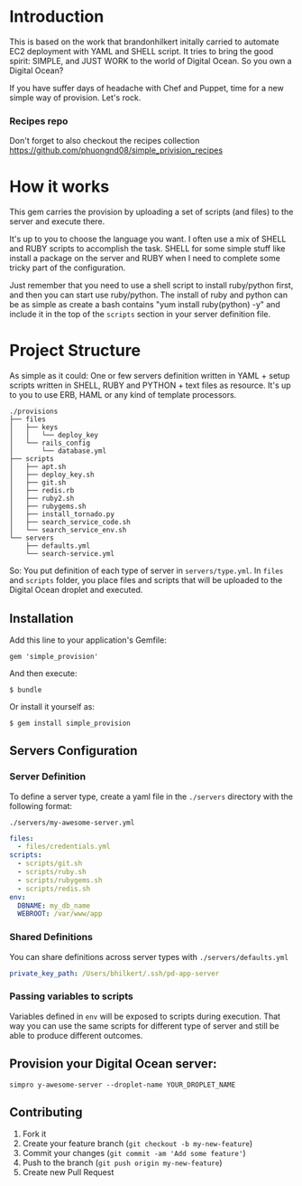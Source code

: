 # Introduction
This is based on the work that brandonhilkert initally carried to automate
EC2 deployment with YAML and SHELL script. It tries to bring the good spirit: SIMPLE,
and JUST WORK to the world of Digital Ocean. So you own a Digital Ocean?

If you have suffer days of headache with Chef and Puppet, time for a new
simple way of provision. Let's rock.

### Recipes repo

Don't forget to also checkout the recipes collection
https://github.com/phuongnd08/simple_privision_recipes

# How it works
This gem carries the provision by uploading a set of scripts (and
files) to the server and execute there.

It's up to you to choose the language you want. I often use a mix of
SHELL and RUBY scripts to accomplish the task. SHELL for some simple stuff
like install a package on the server and RUBY when I need to complete
some tricky part of the configuration.

Just remember that you need to use a shell script to install ruby/python first,
and then you can start use ruby/python. The install of ruby and python can be
as simple as create a bash contains "yum install ruby(python) -y" and include
it in the top of the `scripts` section in your server definition file.

# Project Structure
As simple as it could: One or few servers definition written in YAML + setup scripts written in
SHELL, RUBY and PYTHON + text files as resource.
It's up to you to use ERB, HAML or any kind of template processors.

```
./provisions
├── files
│   ├── keys
│   │   └── deploy_key
│   └── rails_config
│       └── database.yml
├── scripts
│   ├── apt.sh
│   ├── deploy_key.sh
│   ├── git.sh
│   ├── redis.rb
│   ├── ruby2.sh
│   ├── rubygems.sh
│   ├── install_tornado.py
│   ├── search_service_code.sh
│   └── search_service_env.sh
└── servers
    ├── defaults.yml
    └── search-service.yml
```

So: You put definition of each type of server in `servers/type.yml`.
In `files` and `scripts` folder, you place files and scripts that will be
uploaded to the Digital Ocean droplet and executed.

## Installation

Add this line to your application's Gemfile:

    gem 'simple_provision'

And then execute:

    $ bundle

Or install it yourself as:

    $ gem install simple_provision

## Servers Configuration

### Server Definition
To define a server type, create a yaml file in the `./servers` directory with the following format:

`./servers/my-awesome-server.yml`

```yaml
files:
  - files/credentials.yml
scripts:
  - scripts/git.sh
  - scripts/ruby.sh
  - scripts/rubygems.sh
  - scripts/redis.sh
env:
  DBNAME: my_db_name
  WEBROOT: /var/www/app
```

### Shared Definitions

You can share definitions across server types with `./servers/defaults.yml`

```yaml
private_key_path: /Users/bhilkert/.ssh/pd-app-server
```


### Passing variables to scripts
Variables defined in `env` will be exposed to scripts during execution.
That way you can use the same scripts for different type of server and
still be able to produce different outcomes.

## Provision your Digital Ocean server:
`simpro y-awesome-server --droplet-name YOUR_DROPLET_NAME`

## Contributing

1. Fork it
2. Create your feature branch (`git checkout -b my-new-feature`)
3. Commit your changes (`git commit -am 'Add some feature'`)
4. Push to the branch (`git push origin my-new-feature`)
5. Create new Pull Request
